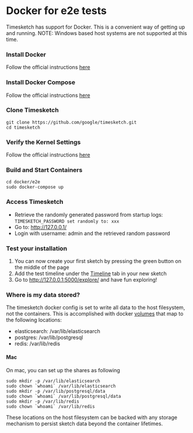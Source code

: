 # Docker for e2e tests

Timesketch has support for Docker. This is a convenient way of getting up and running.
NOTE: Windows based host systems are not supported at this time.

### Install Docker
Follow the official instructions [here](https://www.docker.com/community-edition)

### Install Docker Compose
Follow the official instructions [here](https://docs.docker.com/compose/install/)

### Clone Timesketch

```shell
git clone https://github.com/google/timesketch.git
cd timesketch
```
### Verify the Kernel Settings
Follow the official instructions [here](https://www.elastic.co/guide/en/elasticsearch/reference/6.4/docker.html#docker-cli-run-prod-mode)

### Build and Start Containers

```shell
cd docker/e2e
sudo docker-compose up
```

### Access Timesketch
* Retrieve the randomly generated password from startup logs: `TIMESKETCH_PASSWORD set randomly to: xxx`
* Go to: http://127.0.0.1/
* Login with username: admin and the retrieved random password

### Test your installation
1. You can now create your first sketch by pressing the green button on the middle of the page
2. Add the test timeline under the [Timeline](http://127.0.0.1:5000/sketch/1/timelines/) tab in your new sketch
3. Go to http://127.0.0.1:5000/explore/ and have fun exploring!

### Where is my data stored?
The timesketch docker config is set to write all data to the host filesystem, not the containers.  This is accomplished with docker [volumes](https://docs.docker.com/engine/admin/volumes/volumes/) that map to the following locations:

- elasticsearch: /var/lib/elasticsearch
- postgres: /var/lib/postgresql
- redis: /var/lib/redis

#### Mac

On mac, you can set up the shares as following

```shell
sudo mkdir -p /var/lib/elasticsearch
sudo chown `whoami` /var/lib/elasticsearch
sudo mkdir -p /var/lib/postgresql/data
sudo chown `whoami` /var/lib/postgresql/data
sudo mkdir -p /var/lib/redis
sudo chown `whoami` /var/lib/redis
```

These locations on the host filesystem can be backed with any storage mechanism to persist sketch data beyond the container lifetimes.




